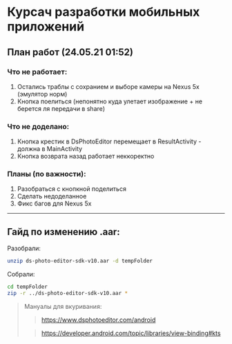 # Курсач разработки мобильных приложений

## План работ (24.05.21 01:52)

### Что не работает:
1. Остались траблы с сохранием и выборе камеры на Nexus 5x (эмулятор норм)
2. Кнопка поелиться (непонятно куда улетает изображение + не берется ля передачи в share)

### Что не доделано:
1. Кнопка крестик в DsPhotoEditor перемещает в ResultActivity - должна в MainActivity
2. Кнопка возврата назад работает неккоректно

### Планы (по важности):
1. Разобраться с кнопкной поделиться
2. Сделать недоделанное
3. Фикс багов для Nexus 5x
___________________________________________________________________________________________________________
## Гайд по изменению .aar:


Разобрали:
```bash
unzip ds-photo-editor-sdk-v10.aar -d tempFolder
```
Cобрали:
```bash
cd tempFolder
zip -r ../ds-photo-editor-sdk-v10.aar *
```

> Мануалы для вкуривания:
> > https://www.dsphotoeditor.com/android
> 
> > https://developer.android.com/topic/libraries/view-binding#kts

